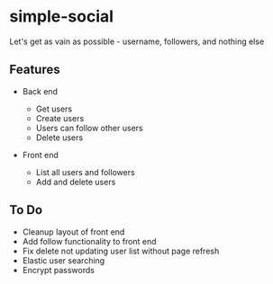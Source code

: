 # simple-social
Let's get as vain as possible - username, followers, and nothing else

## Features
* Back end 
	* Get users
	* Create users
	* Users can follow other users
	* Delete users

* Front end
	* List all users and followers
	* Add and delete users

## To Do

* Cleanup layout of front end
* Add follow functionality to front end
* Fix delete not updating user list without page refresh
* Elastic user searching
* Encrypt passwords
